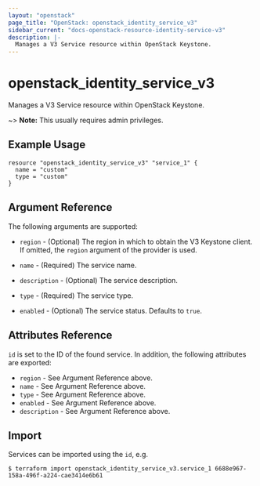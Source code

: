 ```yaml
---
layout: "openstack"
page_title: "OpenStack: openstack_identity_service_v3"
sidebar_current: "docs-openstack-resource-identity-service-v3"
description: |-
  Manages a V3 Service resource within OpenStack Keystone.
---
```


# openstack\_identity\_service\_v3

Manages a V3 Service resource within OpenStack Keystone.

~> **Note:** This usually requires admin privileges.

## Example Usage

```hcl
resource "openstack_identity_service_v3" "service_1" {
  name = "custom"
  type = "custom"
}
```

## Argument Reference

The following arguments are supported:

* `region` - (Optional) The region in which to obtain the V3 Keystone client.
  If omitted, the `region` argument of the provider is used.

* `name` - (Required) The service name.

* `description` - (Optional) The service description.

* `type` - (Required) The service type.

* `enabled` - (Optional) The service status. Defaults to `true`.

## Attributes Reference

`id` is set to the ID of the found service. In addition, the following attributes
are exported:

* `region` - See Argument Reference above.
* `name` - See Argument Reference above.
* `type` - See Argument Reference above.
* `enabled` - See Argument Reference above.
* `description` - See Argument Reference above.

## Import

Services can be imported using the `id`, e.g.

```
$ terraform import openstack_identity_service_v3.service_1 6688e967-158a-496f-a224-cae3414e6b61
```
